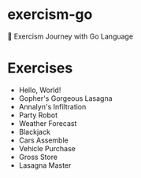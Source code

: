 # exercism-go

🦫 Exercism Journey with Go Language

# Exercises

- Hello, World!
- Gopher's Gorgeous Lasagna
- Annalyn's Infiltration
- Party Robot
- Weather Forecast
- Blackjack
- Cars Assemble
- Vehicle Purchase
- Gross Store
- Lasagna Master
